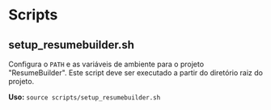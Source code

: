 <!----------------------------------------------------------------------- 
	This is part of the documentation of Deployo.io Resume Builder System.
	Copyright (C) 2025
	Leila Otto Algarve
	See LICENSE-DOCUMENTATION for copying conditions. 
------------------------------------------------------------------------>
# Scripts

## setup_resumebuilder.sh

Configura o `PATH` e as variáveis de ambiente para o projeto "ResumeBuilder". Este script deve ser executado a partir do diretório raiz do projeto.

**Uso:** `source scripts/setup_resumebuilder.sh`

